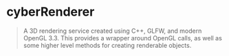 # cyberRenderer
> A 3D rendering service created using C++, GLFW, and modern OpenGL 3.3. This provides a wrapper around OpenGL calls, as well as some higher level methods for creating renderable objects.